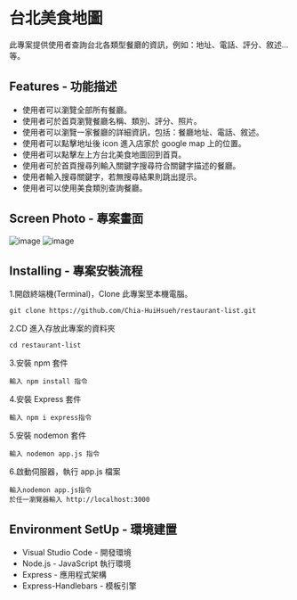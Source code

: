 # 台北美食地圖
此專案提供使用者查詢台北各類型餐廳的資訊，例如：地址、電話、評分、敘述...等。
## Features - 功能描述
* 使用者可以瀏覽全部所有餐廳。
* 使用者可於首頁瀏覽餐廳名稱、類別、評分、照片。
* 使用者可以瀏覽一家餐廳的詳細資訊，包括：餐廳地址、電話、敘述。
* 使用者可以點擊地址後 icon 進入店家於 google map 上的位置。
* 使用者可以點擊左上方台北美食地圖回到首頁。
* 使用者可於首頁搜尋列輸入關鍵字搜尋符合關鍵字描述的餐廳。
* 使用者輸入搜尋關鍵字，若無搜尋結果則跳出提示。
* 使用者可以使用美食類別查詢餐廳。
## Screen Photo - 專案畫面
![image](https://github.com/Chia-HuiHsueh/my-restaurant-list/blob/main/images/screenshot-localhost-3000-1610863820802.png?raw=true)
![image](https://github.com/Chia-HuiHsueh/my-restaurant-list/blob/main/images/screenshot-localhost-3000-restaurants-7-1610863841413.png?raw=true)

## Installing - 專案安裝流程
1.開啟終端機(Terminal)，Clone 此專案至本機電腦。
```
git clone https://github.com/Chia-HuiHsueh/restaurant-list.git
```
2.CD 進入存放此專案的資料夾
```
cd restaurant-list
```
3.安裝 npm 套件
```
輸入 npm install 指令
```
4.安裝 Express 套件
```
輸入 npm i express指令
```
5.安裝 nodemon 套件
```
輸入 nodemon app.js 指令
```
6.啟動伺服器，執行 app.js 檔案
```
輸入nodemon app.js指令
於任一瀏覽器輸入 http://localhost:3000 
```

## Environment SetUp - 環境建置
* Visual Studio Code - 開發環境
* Node.js - JavaScript 執行環境
* Express - 應用程式架構
* Express-Handlebars - 模板引擎
